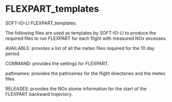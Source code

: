 # FLEXPART_templates
SOFT-IO-LI FLEXPART_templates.

The following files are used as templates by SOFT-IO-LI to produce the required files to run FLEXPART for each flight with measured NOx excesses.

AVAILABLE: provides a list of all the meteo files required for the 10 day period.

COMMAND: provides the settings for FLEXPART.

pathnames: provides the pathnames for the flight directories and the meteo files.

RELEASES: provides the NOx plume information for the start of the FLEXPART backward trajectory.
